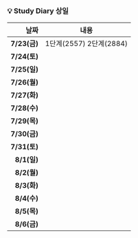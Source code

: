 ### 💡 Study Diary 상일  

|날짜|내용|
|------:|:---:|
|**7/23(금)**|1단계(2557) 2단계(2884)|
|**7/24(토)**||
|**7/25(일)**||
|**7/26(월)**||
|**7/27(화)**||
|**7/28(수)**||
|**7/29(목)**||
|**7/30(금)**||
|**7/31(토)**||
|**8/1(일)**||
|**8/2(월)**||
|**8/3(화)**||
|**8/4(수)**||
|**8/5(목)**||
|**8/6(금)**||
